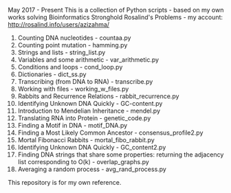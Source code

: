 May 2017 - Present
This is a collection of Python scripts - based on my own works solving Bioinformatics Stronghold Rosalind's Problems - my account:
http://rosalind.info/users/azizahma/

1. Counting DNA nucleotides - countaa.py
2. Counting point mutation - hamming.py
3. Strings and lists - string_list.py
4. Variables and some arithmetic - var_arithmetic.py
5. Conditions and loops - cond_loop.py
6. Dictionaries - dict_ss.py
7. Transcribing (from DNA to RNA) - transcribe.py
8. Working with files - working_w_files.py
9. Rabbits and Recurrence Relations - rabbit_recurrence.py
10. Identifying Unknown DNA Quickly - GC-content.py
11. Introduction to Mendelian Inheritance - mendel.py
12. Translating RNA into Protein - genetic_code.py
13. Finding a Motif in DNA - motif_DNA.py
14. Finding a Most Likely Common Ancestor - consensus_profile2.py
15. Mortal Fibonacci Rabbits - mortal_fibo_rabbit.py
18. Identifying Unknown DNA Quickly - GC_content2.py
19. Finding DNA strings that share some properties: returning the adjacency list corresponding to O(k) - overlap_graphs.py
20. Averaging a random process - avg_rand_process.py

This repository is for my own reference.
